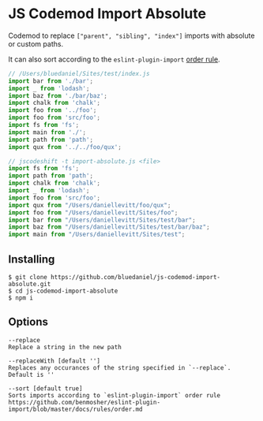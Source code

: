 # JS Codemod Import Absolute

Codemod to replace `["parent", "sibling", "index"]` imports with absolute or custom paths.

It can also sort according to the `eslint-plugin-import` [order rule](https://github.com/benmosher/eslint-plugin-import/blob/master/docs/rules/order.md).

```javascript
// /Users/bluedaniel/Sites/test/index.js
import bar from './bar';
import _ from 'lodash';
import baz from './bar/baz';
import chalk from 'chalk';
import foo from '../foo';
import foo from 'src/foo';
import fs from 'fs';
import main from './';
import path from 'path';
import qux from '../../foo/qux';

// jscodeshift -t import-absolute.js <file>
import fs from 'fs';
import path from 'path';
import chalk from 'chalk';
import _ from 'lodash';
import foo from 'src/foo';
import qux from "/Users/daniellevitt/foo/qux";
import foo from "/Users/daniellevitt/Sites/foo";
import bar from "/Users/daniellevitt/Sites/test/bar";
import baz from "/Users/daniellevitt/Sites/test/bar/baz";
import main from "/Users/daniellevitt/Sites/test";
```

## Installing

```shell
$ git clone https://github.com/bluedaniel/js-codemod-import-absolute.git
$ cd js-codemod-import-absolute
$ npm i
```

## Options

```
--replace
Replace a string in the new path

--replaceWith [default '']
Replaces any occurances of the string specified in `--replace`. Default is ''

--sort [default true]
Sorts imports according to `eslint-plugin-import` order rule
https://github.com/benmosher/eslint-plugin-import/blob/master/docs/rules/order.md
```
